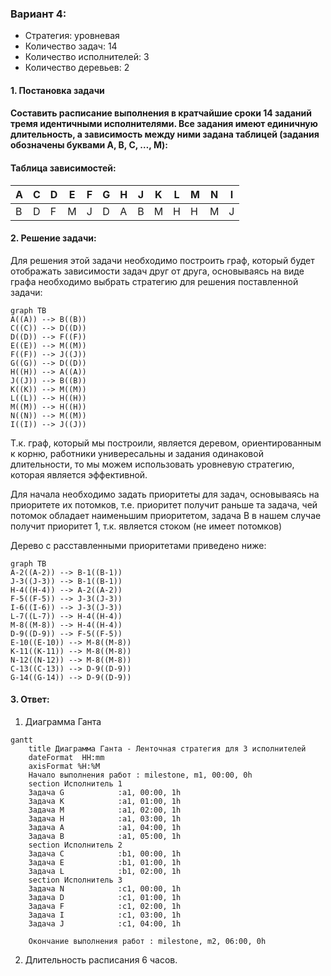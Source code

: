 ### Вариант 4: 
- Стратегия: уровневая
- Количество задач: 14 
- Количество исполнителей: 3
- Количество деревьев: 2

#### 1. Постановка задачи
#### Составить расписание выполнения в кратчайшие сроки 14 заданий тремя идентичными исполнителями. Все задания имеют единичную длительность, а зависимость между ними задана таблицей (задания обозначены буквами A, B, C, …, M):
#### Таблица зависимостей:
| A | C | D | E | F | G | H | J | K | L | M | N | I |
|---|---|---|---|---|---|---|---|---|---|---|---|---|
| B | D | F | M | J | D | A | B | M | H | H | M | J |

#### 2. Решение задачи:
Для решения этой задачи необходимо построить граф, который будет отображать зависимости задач друг от друга, основываясь на виде графа необходимо выбрать стратегию для решения поставленной задачи:
```mermaid
graph TB
A((A)) --> B((B))
C((C)) --> D((D))
D((D)) --> F((F))
E((E)) --> M((M))
F((F)) --> J((J))
G((G)) --> D((D))
H((H)) --> A((A))
J((J)) --> B((B))
K((K)) --> M((M))
L((L)) --> H((H))
M((M)) --> H((H))
N((N)) --> M((M))
I((I)) --> J((J))
```
Т.к. граф, который мы построили, является деревом, ориентированным к корню, работники универесальны и задания одинаковой длительности, то мы можем использовать уровневую стратегию, которая является эффективной.

Для начала необходимо задать приоритеты для задач, основываясь на приоритете их потомков, т.е. приоритет получит раньше та задача, чей потомок обладает наименьшим приоритетом, задача B в нашем случае получит приоритет 1, т.к. является стоком (не имеет потомков)

Дерево с расставленными приоритетами приведено ниже:
```mermaid
graph TB
A-2((A-2)) --> B-1((B-1))
J-3((J-3)) --> B-1((B-1))
H-4((H-4)) --> A-2((A-2))
F-5((F-5)) --> J-3((J-3))
I-6((I-6)) --> J-3((J-3))
L-7((L-7)) --> H-4((H-4))
M-8((M-8)) --> H-4((H-4))
D-9((D-9)) --> F-5((F-5))
E-10((E-10)) --> M-8((M-8))
K-11((K-11)) --> M-8((M-8))
N-12((N-12)) --> M-8((M-8))
C-13((C-13)) --> D-9((D-9))
G-14((G-14)) --> D-9((D-9))

```
#### 3. Ответ:
1. Диаграмма Ганта
```mermaid
gantt
    title Диаграмма Ганта - Ленточная стратегия для 3 исполнителей
    dateFormat  HH:mm    
    axisFormat %H:%M
    Начало выполнения работ : milestone, m1, 00:00, 0h
    section Исполнитель 1
    Задача G            :a1, 00:00, 1h
    Задача K            :a1, 01:00, 1h
    Задача M            :a1, 02:00, 1h
    Задача H            :a1, 03:00, 1h
    Задача A            :a1, 04:00, 1h
    Задача B            :a1, 05:00, 1h
    section Исполнитель 2
    Задача C            :b1, 00:00, 1h
    Задача E            :b1, 01:00, 1h
    Задача L            :b1, 02:00, 1h
    section Исполнитель 3
    Задача N            :c1, 00:00, 1h
    Задача D            :c1, 01:00, 1h
    Задача F            :c1, 02:00, 1h
    Задача I            :c1, 03:00, 1h
    Задача J            :c1, 04:00, 1h
    
    Окончание выполнения работ : milestone, m2, 06:00, 0h
```
2. Длительность расписания 6 часов.